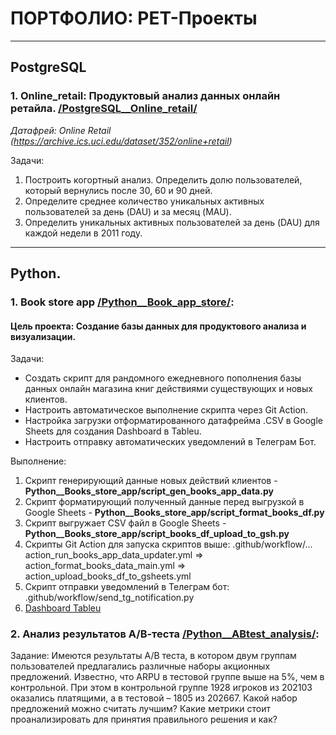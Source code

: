# ПОРТФОЛИО: PET-Проекты

______________________________________________________
## PostgreSQL

### **1. Online_retail: Продуктовый анализ данных онлайн ретайла.** [/PostgreSQL__Online_retail/](https://github.com/maxbelokur/Maks-Belokur_Portfolio/tree/main/PostgreSQL__Online_retail)
_Датафрей: Online Retail (https://archive.ics.uci.edu/dataset/352/online+retail)_

Задачи:
1. Построить когортный анализ. Определить долю пользователей, который вернулись после 30, 60 и 90 дней. 
2. Определите среднее количество уникальных активных пользователей за день (DAU) и за месяц (MAU).
3. Определить уникальных активных пользователей за день (DAU) для каждой недели в 2011 году.


______________________________________________________
## Python.

### **1. Book store app** [/Python__Book_app_store/](https://github.com/maxbelokur/Maks-Belokur_Portfolio/tree/main/Python__Books_store_app):
#### Цель проекта: Создание базы данных для продуктового анализа и визуализации. 
Задачи:
- Создать скрипт для рандомного ежедневного пополнения базы данных онлайн магазина книг действиями существующих и новых клиентов.
- Настроить автоматическое выполнение скрипта через Git Action.
- Настройка загрузки отформатированного датафрейма .CSV в Google Sheets для создания Dashboard в Tableu. 
- Настроить отправку автоматических уведомлений в Телеграм Бот.

Выполнение:
1. Скрипт генерирующий данные новых действий клиентов - **Python__Books_store_app/script_gen_books_app_data.py**
2. Скрипт форматирующий полученный данные перед выгрузкой в Google Sheets - **Python__Books_store_app/script_format_books_df.py**
3. Скрипт выгружает CSV файл в Google Sheets - **Python__Books_store_app/script_books_df_upload_to_gsh.py**
4. Скрипты Git Action для запуска скриптов выше: .github/workflow/...  action_run_books_app_data_updater.yml => action_format_books_data_main.yml => action_upload_books_df_to_gsheets.yml
5. Скрипт отправки уведомлений в Телеграм бот: .github/workflow/send_tg_notification.py
6. [Dashboard Tableu](https://public.tableau.com/app/profile/maksim.belokur/viz/Book_app_dashboarv_v_1/Dashboard1)

### **2. Анализ результатов А/В-теста** [/Python__ABtest_analysis/]():
Задание:
Имеются результаты A/B теста, в котором двум группам пользователей предлагались различные наборы акционных предложений. 
Известно, что ARPU в тестовой группе выше на 5%, чем в контрольной. При этом в контрольной группе 1928 игроков из 202103 оказались платящими, а в тестовой – 1805 из 202667.
Какой набор предложений можно считать лучшим? Какие метрики стоит проанализировать для принятия правильного решения и как?



